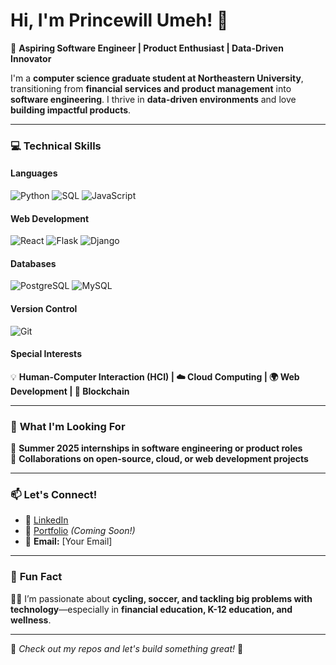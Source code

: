 # Hi, I'm Princewill Umeh! 👋  

🚀 **Aspiring Software Engineer | Product Enthusiast | Data-Driven Innovator**  

I'm a **computer science graduate student at Northeastern University**, transitioning from **financial services and product management** into **software engineering**. I thrive in **data-driven environments** and love **building impactful products**.  

---

### 💻 **Technical Skills**

#### **Languages**
![Python](https://img.shields.io/badge/Python-3776AB?style=for-the-badge&logo=python&logoColor=white)
![SQL](https://img.shields.io/badge/SQL-4479A1?style=for-the-badge&logo=postgresql&logoColor=white)
![JavaScript](https://img.shields.io/badge/JavaScript-F7DF1E?style=for-the-badge&logo=javascript&logoColor=black)

#### **Web Development**
![React](https://img.shields.io/badge/React-20232A?style=for-the-badge&logo=react&logoColor=61DAFB)
![Flask](https://img.shields.io/badge/Flask-000000?style=for-the-badge&logo=flask&logoColor=white)
![Django](https://img.shields.io/badge/Django-092E20?style=for-the-badge&logo=django&logoColor=white)

#### **Databases**
![PostgreSQL](https://img.shields.io/badge/PostgreSQL-336791?style=for-the-badge&logo=postgresql&logoColor=white)
![MySQL](https://img.shields.io/badge/MySQL-005C84?style=for-the-badge&logo=mysql&logoColor=white)

#### **Version Control**
![Git](https://img.shields.io/badge/Git-F05032?style=for-the-badge&logo=git&logoColor=white)

#### **Special Interests**
💡 **Human-Computer Interaction (HCI) | ☁️ Cloud Computing | 🌍 Web Development | 🔗 Blockchain**  

---

### 🎯 **What I'm Looking For**
💼 **Summer 2025 internships in software engineering or product roles**  
🤝 **Collaborations on open-source, cloud, or web development projects**  

---

### 📫 **Let's Connect!**
- 💼 [LinkedIn](https://www.linkedin.com/in/princewill-umeh)  
- 📝 [Portfolio](#) *(Coming Soon!)*  
- 📧 **Email:** [Your Email]  

---

### 🌟 **Fun Fact**
🚴‍♂️ I’m passionate about **cycling, soccer, and tackling big problems with technology**—especially in **financial education, K-12 education, and wellness**.  

---
  
📌 *Check out my repos and let's build something great!* 🚀  
